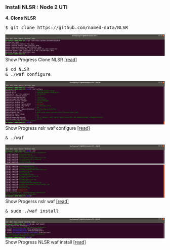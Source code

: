 ### Install NLSR : Node 2 UTI

 **4. Clone NLSR**
<pre>
$ git clone https://github.com/named-data/NLSR
</pre>

 ![alt tag](https://github.com/syaifulahdan/Mini-NDN-Work/blob/main/Assignment%202:NDNrg-Topology/NDNrg-Image-Node2/NDNrg-Image-NSLR-2/1-gitclone-nlsr.png)
 Show Progress Clone NLSR [[read]](https://github.com/syaifulahdan/Mini-NDN-Work/blob/main/Assignment%202:NDNrg-Topology/NDNrg-Image-Node2/nslr2-gitclone.txt)
 
<pre>
$ cd NLSR
& ./waf configure
</pre>
![alt tag](https://github.com/syaifulahdan/Mini-NDN-Work/blob/main/Assignment%202:NDNrg-Topology/NDNrg-Image-Node2/NDNrg-Image-NSLR-2/2-nlsr2-waf-configure.png)
 Show Progress nslr waf configure [[read]](https://github.com/syaifulahdan/Mini-NDN-Work/blob/main/Assignment%202:NDNrg-Topology/NDNrg-Image-Node2/nslr2-waf-configure-install-progress.txt)

<pre>
& ./waf
</pre>
![alt tag](https://github.com/syaifulahdan/Mini-NDN-Work/blob/main/Assignment%202:NDNrg-Topology/NDNrg-Image-Node2/NDNrg-Image-NSLR-2/3-nlsr2-waf.png)
![alt tag](https://github.com/syaifulahdan/Mini-NDN-Work/blob/main/Assignment%202:NDNrg-Topology/NDNrg-Image-Node2/NDNrg-Image-NSLR-2/3-nlsr2-waf-finish.png)
 Show Progerss nslr waf [[read]](https://github.com/syaifulahdan/Mini-NDN-Work/blob/main/Assignment%202:NDNrg-Topology/NDNrg-Image-Node2/nslr2-waf-install-progress.txt)

<pre>
& sudo ./waf install  
</pre>
![alt tag](https://github.com/syaifulahdan/Mini-NDN-Work/blob/main/Assignment%202:NDNrg-Topology/NDNrg-Image-Node2/NDNrg-Image-NSLR-2/4-nlsr2-waf-install.png)
 Show Progress NLSR waf install [[read]](https://github.com/syaifulahdan/Mini-NDN-Work/blob/main/Assignment%202:NDNrg-Topology/NDNrg-Image-Node2/nslr2-waf-install-install-progress.txt)
